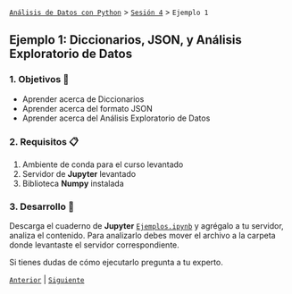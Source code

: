 [`Análisis de Datos con Python`](../../README.md) > [`Sesión 4`](../README.md) > `Ejemplo 1`

## Ejemplo 1: Diccionarios, JSON, y Análisis Exploratorio de Datos

### 1. Objetivos :dart:

- Aprender acerca de Diccionarios
- Aprender acerca del formato JSON
- Aprender acerca del Análisis Exploratorio de Datos

### 2. Requisitos :clipboard:

1. Ambiente de conda para el curso levantado
1. Servidor de __Jupyter__ levantado
1. Biblioteca __Numpy__ instalada

### 3. Desarrollo :rocket:

Descarga el cuaderno de __Jupyter__ [`Ejemplos.ipynb`](codigos/Ejemplos.ipynb) y agrégalo a tu servidor, analiza el contenido. Para analizarlo debes mover el archivo a la carpeta donde levantaste el servidor correspondiente.

Si tienes dudas de cómo ejecutarlo pregunta a tu experto.

[`Anterior`](../README.md#2-contenido-blue_book) | [`Siguiente`](../README.md#insdiccionariosins)
